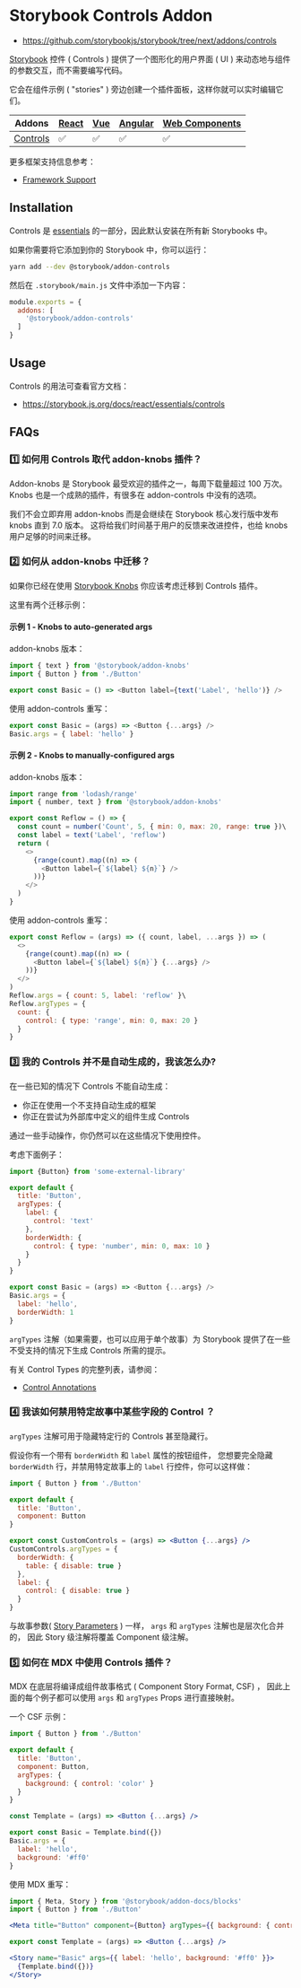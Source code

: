 # Storybook Controls Addon

- <https://github.com/storybookjs/storybook/tree/next/addons/controls>

[Storybook] 控件 ( Controls ) 提供了一个图形化的用户界面 ( UI ) 来动态地与组件的参数交互，而不需要编写代码。

它会在组件示例 ( "stories" ) 旁边创建一个插件面板，这样你就可以实时编辑它们。

Addons | [React] | [Vue] | [Angular] | [Web Components]
-|-|-|-|-
[Controls] | ✅ | ✅ | ✅ | ✅ | ✅

更多框架支持信息参考：

- [Framework Support](https://storybook.js.org/docs/react/api/frameworks-feature-support)

[Storybook]: <https://storybook.js.org/>
[Controls]: <https://storybook.js.org/docs/react/essentials/controls>
[React]: <https://storybook.js.org/docs/react>
[Vue]: <https://storybook.js.org/docs/vue>
[Angular]: <https://storybook.js.org/docs/angular>
[Web Components]: <https://storybook.js.org/docs/web-components>


## Installation

Controls 是 [essentials] 的一部分，因此默认安装在所有新 Storybooks 中。

[essentials]: <https://storybook.js.org/docs/react/essentials/introduction>

如果你需要将它添加到你的 Storybook 中，你可以运行：

```sh
yarn add --dev @storybook/addon-controls
```

然后在 `.storybook/main.js` 文件中添加一下内容：

```js
module.exports = {
  addons: [
    '@storybook/addon-controls'
  ]
}
```

## Usage

Controls 的用法可查看官方文档：

- <https://storybook.js.org/docs/react/essentials/controls>

## FAQs

### 1️⃣ 如何用 Controls 取代 addon-knobs 插件？

Addon-knobs 是 Storybook 最受欢迎的插件之一，每周下载量超过 100 万次。
Knobs 也是一个成熟的插件，有很多在 addon-controls 中没有的选项。

我们不会立即弃用 addon-knobs 而是会继续在 Storybook 核心发行版中发布 knobs 直到 7.0 版本。
这将给我们时间基于用户的反馈来改进控件，也给 knobs 用户足够的时间来迁移。

### 2️⃣ 如何从 addon-knobs 中迁移？


如果你已经在使用 [Storybook Knobs][knobs] 你应该考虑迁移到 Controls 插件。

[knobs]: <https://github.com/storybookjs/storybook/tree/master/addons/knobs>

这里有两个迁移示例：

#### 示例 1 - Knobs to auto-generated args

addon-knobs 版本：

```js
import { text } from '@storybook/addon-knobs'
import { Button } from './Button'

export const Basic = () => <Button label={text('Label', 'hello')} />
```

使用 addon-controls 重写：

```js
export const Basic = (args) => <Button {...args} />
Basic.args = { label: 'hello' }
```

#### 示例 2 - Knobs to manually-configured args

addon-knobs 版本：

```js
import range from 'lodash/range'
import { number, text } from '@storybook/addon-knobs'

export const Reflow = () => {
  const count = number('Count', 5, { min: 0, max: 20, range: true })\
  const label = text('Label', 'reflow')
  return (
    <>
      {range(count).map((n) => (
        <Button label={`${label} ${n}`} />
      ))}
    </>
  )
}
```

使用 addon-controls 重写：

```js
export const Reflow = (args) => ({ count, label, ...args }) => (
  <>
    {range(count).map((n) => (
      <Button label={`${label} ${n}`} {...args} />
    ))}
  </>
)
Reflow.args = { count: 5, label: 'reflow' }\
Reflow.argTypes = {
  count: {
    control: { type: 'range', min: 0, max: 20 }
  }
}
```

### 3️⃣ 我的 Controls 并不是自动生成的，我该怎么办?

在一些已知的情况下 Controls 不能自动生成：

- 你正在使用一个不支持自动生成的框架
- 你正在尝试为外部库中定义的组件生成 Controls

通过一些手动操作，你仍然可以在这些情况下使用控件。

考虑下面例子：

```js
import {Button} from 'some-external-library'

export default {
  title: 'Button',
  argTypes: {
    label: {
      control: 'text'
    },
    borderWidth: {
      control: { type: 'number', min: 0, max: 10 }
    }
  }
}

export const Basic = (args) => <Button {...args} />
Basic.args = {
  label: 'hello',
  borderWidth: 1
}
```

`argTypes` 注解（如果需要，也可以应用于单个故事）为 Storybook 提供了在一些不受支持的情况下生成 Controls 所需的提示。

有关 Control Types 的完整列表，请参阅：

- [Control Annotations](https://storybook.js.org/docs/react/essentials/controls/#annotation)

### 4️⃣ 我该如何禁用特定故事中某些字段的 Control ？

`argTypes` 注解可用于隐藏特定行的 Controls 甚至隐藏行。

假设你有一个带有 `borderWidth` 和 `label` 属性的按钮组件，
您想要完全隐藏 `borderWidth` 行，并禁用特定故事上的 `label` 行控件，你可以这样做：

```jsx
import { Button } from './Button'

export default {
  title: 'Button',
  component: Button
}

export const CustomControls = (args) => <Button {...args} />
CustomControls.argTypes = {
  borderWidth: {
    table: { disable: true }
  },
  label: {
    control: { disable: true }
  }
}
```

与故事参数( [Story Parameters] ) 一样， `args` 和 `argTypes` 注解也是层次化合并的，
因此 Story 级注解将覆盖 Component 级注解。

[Story Parameters]: <https://storybook.js.org/docs/react/writing-stories/parameters>

### 5️⃣ 如何在 MDX 中使用 Controls 插件？

MDX 在底层将编译成组件故事格式 ( Component Story Format, CSF) ，
因此上面的每个例子都可以使用 `args` 和 `argTypes` Props 进行直接映射。

一个 CSF 示例：

```jsx
import { Button } from './Button'

export default {
  title: 'Button',
  component: Button,
  argTypes: {
    background: { control: 'color' }
  }
}

const Template = (args) => <Button {...args} />

export const Basic = Template.bind({})
Basic.args = {
  label: 'hello',
  background: '#ff0'
}
```

使用 MDX 重写：

```jsx
import { Meta, Story } from '@storybook/addon-docs/blocks'
import { Button } from './Button'

<Meta title="Button" component={Button} argTypes={{ background: { control: 'color' } }} />

export const Template = (args) => <Button {...args} />

<Story name="Basic" args={{ label: 'hello', background: '#ff0' }}>
  {Template.bind({})}
</Story>
```
